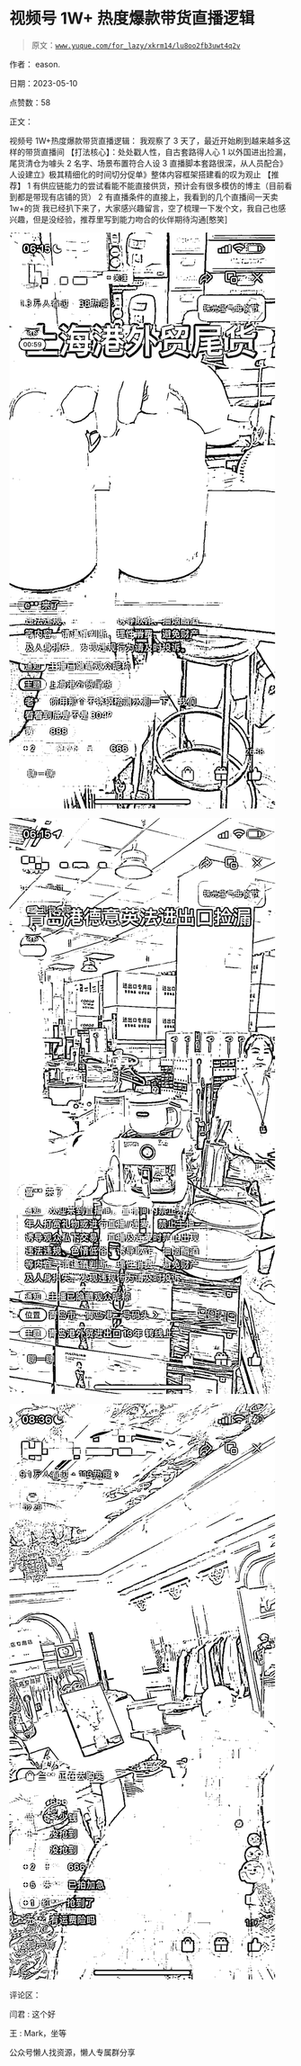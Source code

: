 # 视频号 1W+ 热度爆款带货直播逻辑

> 原文：[`www.yuque.com/for_lazy/xkrm14/lu8oo2fb3uwt4q2v`](https://www.yuque.com/for_lazy/xkrm14/lu8oo2fb3uwt4q2v)



作者： eason.



日期：2023-05-10



点赞数：58



正文：



视频号 1W+热度爆款带货直播逻辑： 我观察了 3 天了，最近开始刷到越来越多这样的带货直播间 【打法核心】：处处戳人性，自古套路得人心 1 以外国进出捡漏，尾货清仓为噱头 2 名字、场景布置符合人设 3 直播脚本套路很深，从人员配合》人设建立》极其精细化的时间切分促单》整体内容框架搭建看的叹为观止 【推荐】 1 有供应链能力的尝试看能不能直接供货，预计会有很多模仿的博主（目前看到都是带现有店铺的货） 2 有直播条件的直接上，我看到的几个直播间一天卖 1w+的货 我已经扒下来了，大家感兴趣留言，空了梳理一下发个文，我自己也感兴趣，但是没经验，推荐里写到能力吻合的伙伴期待沟通[憨笑]



![](img/07ab01da45de500d29633419e069dfe7.png)  

![](img/b2262878ddf42f76d56d96d0de56039b.png)  

![](img/4efea6eaa5d4249d1867d100554d8d87.png)  

评论区：



闫君 : 这个好



王 : Mark，坐等



公众号懒人找资源，懒人专属群分享

</ne-p></ne-p></ne-p>